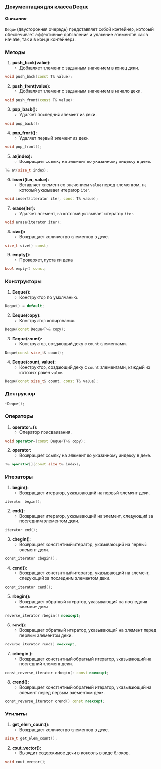 ### Документация для класса Deque

#### Описание
`Deque` (двусторонняя очередь) представляет собой контейнер, который обеспечивает эффективное добавление и удаление элементов как в начале, так и в конце контейнера.

### Методы

1. **push_back(value):**
   - Добавляет элемент с заданным значением в конец деки.

```cpp
void push_back(const T& value);
```

2. **push_front(value):**
   - Добавляет элемент с заданным значением в начало деки.

```cpp
void push_front(const T& value);
```

3. **pop_back():**
   - Удаляет последний элемент из деки.

```cpp
void pop_back();
```

4. **pop_front():**
   - Удаляет первый элемент из деки.

```cpp
void pop_front();
```

5. **at(index):**
   - Возвращает ссылку на элемент по указанному индексу в деке.

```cpp
T& at(size_t index);
```

6. **insert(iter, value):**
   - Вставляет элемент со значением `value` перед элементом, на который указывает итератор `iter`.

```cpp
void insert(iterator iter, const T& value);
```

7. **erase(iter):**
   - Удаляет элемент, на который указывает итератор `iter`.

```cpp
void erase(iterator iter);
```

8. **size():**
   - Возвращает количество элементов в деке.

```cpp
size_t size() const;
```

9. **empty():**
   - Проверяет, пуста ли дека.

```cpp
bool empty() const;
```

### Конструкторы

1. **Deque():**
   - Конструктор по умолчанию.

```cpp
Deque() = default;
```

2. **Deque(copy):**
   - Конструктор копирования.

```cpp
Deque(const Deque<T>& copy);
```

3. **Deque(count):**
   - Конструктор, создающий деку с `count` элементами.

```cpp
Deque(const size_t& count);
```

4. **Deque(count, value):**
   - Конструктор, создающий деку с `count` элементами, каждый из которых равен `value`.

```cpp
Deque(const size_t& count, const T& value);
```

### Деструктор

```cpp
~Deque();
```

### Операторы

1. **operator=():**
   - Оператор присваивания.

```cpp
void operator=(const Deque<T>& copy);
```

2. **operator[]():**
   - Возвращает ссылку на элемент по указанному индексу в деке.

```cpp
T& operator[](const size_t& index);
```

### Итераторы

1. **begin():**
   - Возвращает итератор, указывающий на первый элемент деки.

```cpp
iterator begin();
```

2. **end():**
   - Возвращает итератор, указывающий на элемент, следующий за последним элементом деки.

```cpp
iterator end();
```

3. **cbegin():**
   - Возвращает константный итератор, указывающий на первый элемент деки.

```cpp
const_iterator cbegin();
```

4. **cend():**
   - Возвращает константный итератор, указывающий на элемент, следующий за последним элементом деки.

```cpp
const_iterator cend();
```

5. **rbegin():**
   - Возвращает обратный итератор, указывающий на последний элемент деки.

```cpp
reverse_iterator rbegin() noexcept;
```

6. **rend():**
   - Возвращает обратный итератор, указывающий на элемент перед первым элементом деки.

```cpp
reverse_iterator rend() noexcept;
```

7. **crbegin():**
   - Возвращает константный обратный итератор, указывающий на последний элемент деки.

```cpp
const_reverse_iterator crbegin() const noexcept;
```

8. **crend():**
   - Возвращает константный обратный итератор, указывающий на элемент перед первым элементом деки.

```cpp
const_reverse_iterator crend() const noexcept;
```

### Утилиты

1. **get_elem_count():**
   - Возвращает количество элементов в деке.

```cpp
size_t get_elem_count();
```

2. **cout_vector():**
   - Выводит содержимое деки в консоль в виде блоков.

```cpp
void cout_vector();
```
